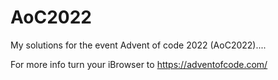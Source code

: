 # AoC2022

My solutions for the event Advent of code 2022 (AoC2022)....

For more info turn your iBrowser to https://adventofcode.com/ 

